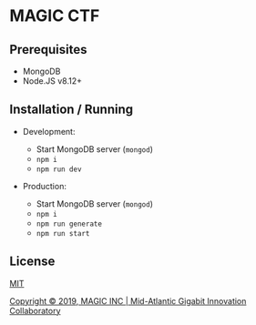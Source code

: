 # MAGIC CTF

## Prerequisites

- MongoDB
- Node.JS v8.12+

## Installation / Running

+ Development:
  - Start MongoDB server (`mongod`)
  - `npm i`
  - `npm run dev`
  
+ Production:
  - Start MongoDB server (`mongod`)
  - `npm i`
  - `npm run generate`
  - `npm run start`

## License

[MIT](http://opensource.org/licenses/MIT)

[Copyright © 2019, MAGIC INC | Mid-Atlantic Gigabit Innovation Collaboratory](https://magicinc.org/)

